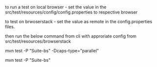 to run a test on local browser - set the value in the src/test/resources/config/config.properties to respective browser

to test on brwoserstack - set the value as remote in the config.properties files.

then run the below command from cli with approriate config from src/test/resources/browserstack

mvn test -P "Suite-bs" -Dcaps-type="parallel" 

mvn test -P "Suite-bs"

